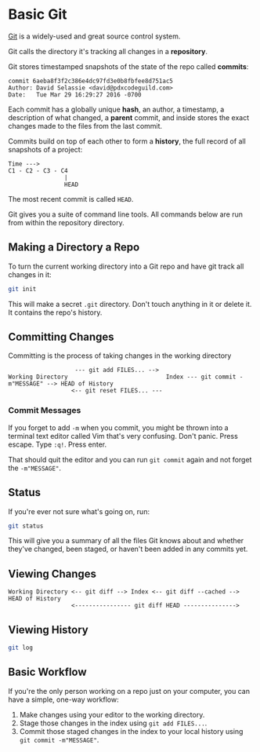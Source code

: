 # Basic Git
[Git](https://git-scm.com) is a widely-used and great source control system.

Git calls the directory it's tracking all changes in a **repository**.

Git stores timestamped snapshots of the state of the repo called **commits**:
```
commit 6aeba8f3f2c386e4dc97fd3e0b8fbfee8d751ac5
Author: David Selassie <david@pdxcodeguild.com>
Date:   Tue Mar 29 16:29:27 2016 -0700
```
Each commit has a globally unique **hash**, an author, a timestamp, a description of what changed, a **parent** commit, and inside stores the exact changes made to the files from the last commit.

Commits build on top of each other to form a **history**, the full record of all snapshots of a project:
```
Time --->
C1 - C2 - C3 - C4
                |
                HEAD
```
The most recent commit is called `HEAD`.

Git gives you a suite of command line tools.
All commands below are run from within the repository directory.

## Making a Directory a Repo
To turn the current working directory into a Git repo and have git track all changes in it:
```bash
git init
```

This will make a secret `.git` directory.
Don't touch anything in it or delete it.
It contains the repo's history.

## Committing Changes
Committing is the process of taking changes in the working directory

```
                   --- git add FILES... -->
Working Directory                            Index --- git commit -m"MESSAGE" --> HEAD of History
                  <-- git reset FILES... ---
```

### Commit Messages
If you forget to add `-m` when you commit, you might be thrown into a terminal text editor called Vim that's very confusing.
Don't panic.
Press escape.
Type `:q!`.
Press enter.

That should quit the editor and you can run `git commit` again and not forget the `-m"MESSAGE"`.

## Status
If you're ever not sure what's going on, run:
```bash
git status
```

This will give you a summary of all the files Git knows about and whether they've changed, been staged, or haven't been added in any commits yet.

## Viewing Changes

```
Working Directory <-- git diff --> Index <-- git diff --cached --> HEAD of History
                  <---------------- git diff HEAD --------------->
```

## Viewing History

```bash
git log
```

## Basic Workflow
If you're the only person working on a repo just on your computer, you can have a simple, one-way workflow:
1. Make changes using your editor to the working directory.
1. Stage those changes in the index using `git add FILES...`.
1. Commit those staged changes in the index to your local history using `git commit -m"MESSAGE"`.
